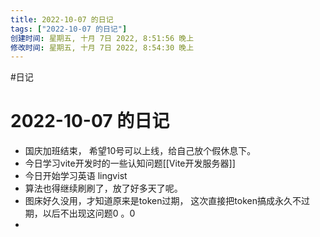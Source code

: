 ```yaml
---
title: 2022-10-07 的日记
tags: ["2022-10-07 的日记"]
创建时间: 星期五, 十月 7日 2022, 8:51:56 晚上
修改时间: 星期五, 十月 7日 2022, 8:54:30 晚上
---
```

#日记

# 2022-10-07 的日记


- 国庆加班结束， 希望10号可以上线，给自己放个假休息下。
- 今日学习vite开发时的一些认知问题[[Vite开发服务器]]
- 今日开始学习英语 lingvist
- 算法也得继续刷刷了，放了好多天了呢。
- 图床好久没用，才知道原来是token过期， 这次直接把token搞成永久不过期，以后不出现这问题0 。0
-